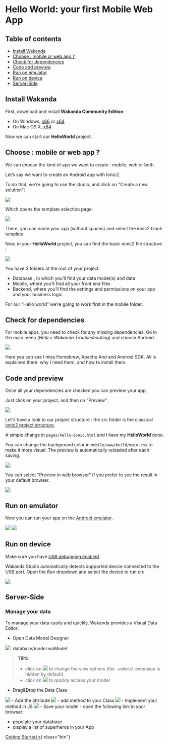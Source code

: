 ---
---

# Hello World: your first Mobile Web App

## Table of contents

- [Install Wakanda](#install-wakanda)
- [Choose : mobile or web app ?](#choose-mobile-or-web-app)
- [Check for dependencies](#check-for-dependencies)
- [Code and preview](#code-preview)
- [Run on emulator](#run-on-emulator)
- [Run on device](#run-on-device)
- [Server-Side](#Server-Side)

## Install Wakanda

First, download and install **Wakanda Community Edition**

- On Windows, [x86](https://github.com/Wakanda/wakanda-digital-app-factory/releases/download/v1.1.3/wakanda-community-all_1.1.3_x86.msi "download") or [x64](https://github.com/Wakanda/wakanda-digital-app-factory/releases/download/v1.1.3/wakanda-community-all_1.1.3_x64.msi "download")
- On Mac OS X, [x64](https://github.com/Wakanda/wakanda-digital-app-factory/releases/download/v1.1.3/wakanda-community-all_1.1.3_x64.dmg "download")


Now we can start our **HelloWorld** project.  

## Choose : mobile or web app ?
We can choose the kind of app we want to create : mobile, web or both.

Let’s say we want to create an Android app with Ionic2.

To do that, we're going to use the studio, and click on "Create a new solution":

<img src="img/hp-initial.png"/>

Which opens the template selection page:  

<img src="img/hw-template-selection.png"/>


There, you can name your app (without spaces) and select the ionic2 blank template.

Now, in your **HelloWorld** project, you can find the basic ionic2 file structure :

<img src="img/hw-file-structure.png"/>  

You have 3 folders at the root of your project:

- Database , in which you’ll find your data model(s) and data  
- Mobile, where you’ll find all your front end files  
- Backend, where you’ll find the settings and permissions on your app and your business logic  

For our “Hello world” we’re going to work first in the mobile folder.


## Check for dependencies

For mobile apps, you need to check for any missing dependencies.
Go in the main menu  (_Help_ > _Wakanda Troubleshooting_) and choose Android.

<img src="img/hw-troubleshooting.png"/>

Here you can see I miss Homebrew, Apache And and Android SDK. All is explained there: why I need them, and how to install them.


## Code and preview  

Once all your dependencies are checked you can preview your app.

Just click on your project, and then on "Preview".

<img src="img/hw-first-preview.png"/>


Let's have a look to our project structure : the src folder is the classical [ionic2 project structure](http://ionicframework.com/docs/v2/setup/tutorial/project-structure/ "ionic tutorial").

A simple change in `pages/hello-ionic.html` and I have my **HelloWorld** done.

You can change the background color in `mobile/www/build/main.css` to make it more visual.
The preview is automatically reloaded after each saving.

<img src="img/hw-colored-preview.png"/>

You can select "Preview in web browser" if you prefer to see the result in your default browser.  

<img src="img/hw-final-preview.png"/>


## Run on emulator  

Now you can run your app on the [Android emulator](https://developer.android.com/studio/run/emulator.html "check documentation").

<img src="img/hw-run-emulator.png"/>

<img src="img/hw-emulator-view.png"/>

## Run on device  


Make sure you have [USB debugging enabled](http://developer.android.com/tools/device.html).

Wakanda Studio automatically detects supported device connected to the USB port.
Open the _Run_ dropdown and select the device to run on:

<img src="img/mobile-run-devices.png" />


## Server-Side

### Manage your data

To manage your data easily and quickly, Wakanda provides a Visual Data Editor:

- Open Data Model Designer

<img src="img/model-designer-open.png" />
`database/model.waModel`

> **TIPS**:
> - click on <img class="inline" src="img/explorer-settings-shortcut.png"> to change the view options (the `.waModel` extension is hidden by default)
> - click on <img class="inline" src="img/model-designer-shortcut.png"> to quickly access your model

- Drag&Drop the Data Class
<img src="img/model-designer-newdataclass.png" />
- Add the attribute
<img src="img/model-designer-addattribute.png" />
- add method to your Class
<img src="img/model-designer-addmethod.png" />
- Implement your method in JS
<img src="img/model-designer-implementmethod.png" />
- Save your model
- open the following link in your browser:

- populate your database
- display a list of superheros in your App



[Getting Started »](index.html){:class="btn"}
